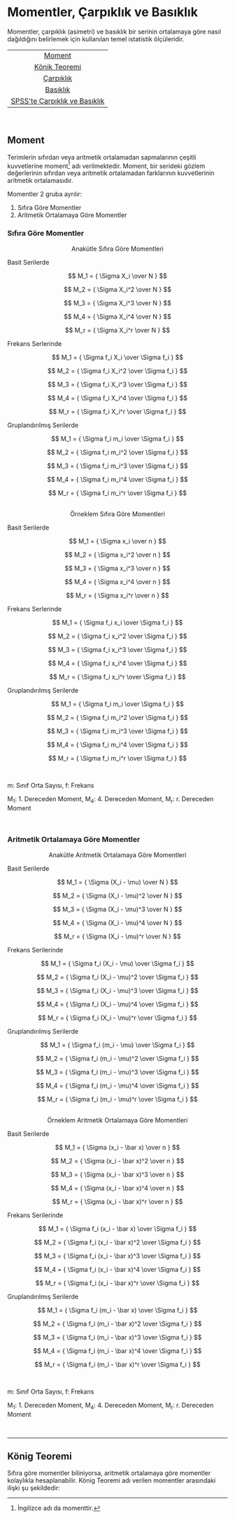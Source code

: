 # Momentler, Çarpıklık ve Basıklık

Momentler, çarpıklık (asimetri) ve basıklık bir serinin ortalamaya göre nasıl dağıldığını belirlemek için kullanılan temel istatistik ölçüleridir.

<table align="center">
  <tr align="center">
    <td><a href="#moment">Moment</a></td>
  </tr>
  <tr align="center">
    <td><a href="#konig">Könik Teoremi</a></td>
  </tr>
  <tr align="center">
    <td><a href="#carpiklik">Çarpıklık</a></td>
  </tr>
  <tr align="center">
    <td><a href="#basiklik">Basıklık</a></td>
  </tr>
  <tr align="center">
    <td><a href="#spss-carpiklik-basiklik">SPSS'te Çarpıklık ve Basıklık</a></td>
  </tr>
</table>

<br>

<span id="moment"></span>

## Moment

Terimlerin sıfırdan veya aritmetik ortalamadan sapmalarının çeşitli kuvvetlerine moment[^1] adı verilmektedir. Moment, bir serideki gözlem değerlerinin sıfırdan veya aritmetik ortalamadan farklarının kuvvetlerinin aritmetik ortalamasıdır.

Momentler 2 gruba ayrılır:

1. Sıfıra Göre Momentler
2. Aritmetik Ortalamaya Göre Momentler
   
### Sıfıra Göre Momentler

<div align="center">Anakütle Sıfıra Göre Momentleri</div>

Basit Serilerde

$$ M_1 = { \Sigma X_i \over N } $$

$$ M_2 = { \Sigma X_i^2 \over N } $$

$$ M_3 = { \Sigma X_i^3 \over N } $$

$$ M_4 = { \Sigma X_i^4 \over N } $$

$$ M_r = { \Sigma X_i^r \over N } $$

Frekans Serlerinde

$$ M_1 = { \Sigma f_i X_i \over \Sigma f_i } $$

$$ M_2 = { \Sigma f_i X_i^2 \over \Sigma f_i } $$

$$ M_3 = { \Sigma f_i X_i^3 \over \Sigma f_i } $$

$$ M_4 = { \Sigma f_i X_i^4 \over \Sigma f_i } $$

$$ M_r = { \Sigma f_i X_i^r \over \Sigma f_i } $$

Gruplandırılmış Serilerde

$$ M_1 = { \Sigma f_i m_i \over \Sigma f_i } $$

$$ M_2 = { \Sigma f_i m_i^2 \over \Sigma f_i } $$

$$ M_3 = { \Sigma f_i m_i^3 \over \Sigma f_i }  $$

$$ M_4 = { \Sigma f_i m_i^4 \over \Sigma f_i } $$

$$ M_r = { \Sigma f_i m_i^r \over \Sigma f_i } $$

<br>

<div align="center">Örneklem Sıfıra Göre Momentleri</div>

Basit Serilerde

$$ M_1 = { \Sigma x_i \over n } $$

$$ M_2 = { \Sigma x_i^2 \over n } $$

$$ M_3 = { \Sigma x_i^3 \over n } $$

$$ M_4 = { \Sigma x_i^4 \over n } $$

$$ M_r = { \Sigma x_i^r \over n } $$

Frekans Serlerinde

$$ M_1 = { \Sigma f_i x_i \over \Sigma f_i } $$

$$ M_2 = { \Sigma f_i x_i^2 \over \Sigma f_i } $$

$$ M_3 = { \Sigma f_i x_i^3 \over \Sigma f_i } $$

$$ M_4 = { \Sigma f_i x_i^4 \over \Sigma f_i } $$

$$ M_r = { \Sigma f_i x_i^r \over \Sigma f_i } $$

Gruplandırılmış Serilerde

$$ M_1 = { \Sigma f_i m_i \over \Sigma f_i }  $$

$$ M_2 = { \Sigma f_i m_i^2 \over \Sigma f_i } $$

$$ M_3 = { \Sigma f_i m_i^3 \over \Sigma f_i } $$

$$ M_4 = { \Sigma f_i m_i^4 \over \Sigma f_i } $$

$$ M_r = { \Sigma f_i m_i^r \over \Sigma f_i } $$

<br>

m: Sınıf Orta Sayısı, f: Frekans

M<sub>1</sub>: 1. Dereceden Moment, M<sub>4</sub>: 4. Dereceden Moment, M<sub>r</sub>: r. Dereceden Moment

<br>

### Aritmetik Ortalamaya Göre Momentler

<div align="center">Anakütle Aritmetik Ortalamaya Göre Momentleri</div>

Basit Serilerde

$$ M_1 = { \Sigma (X_i - \mu) \over N } $$

$$ M_2 = { \Sigma (X_i - \mu)^2 \over N } $$

$$ M_3 = { \Sigma (X_i - \mu)^3 \over N } $$

$$ M_4 = { \Sigma (X_i - \mu)^4 \over N } $$

$$ M_r = { \Sigma (X_i - \mu)^r \over N } $$

Frekans Serilerinde

$$ M_1 = { \Sigma f_i (X_i - \mu) \over \Sigma f_i } $$

$$ M_2 = { \Sigma f_i (X_i - \mu)^2 \over \Sigma f_i } $$

$$ M_3 = { \Sigma f_i (X_i - \mu)^3 \over \Sigma f_i } $$

$$ M_4 = { \Sigma f_i (X_i - \mu)^4 \over \Sigma f_i } $$

$$ M_r = { \Sigma f_i (X_i - \mu)^r \over \Sigma f_i } $$

Gruplandırılmış Serilerde

$$ M_1 = { \Sigma f_i (m_i - \mu) \over \Sigma f_i } $$

$$ M_2 = { \Sigma f_i (m_i - \mu)^2 \over \Sigma f_i } $$

$$ M_3 = { \Sigma f_i (m_i - \mu)^3 \over \Sigma f_i } $$

$$ M_4 = { \Sigma f_i (m_i - \mu)^4 \over \Sigma f_i } $$

$$ M_r = { \Sigma f_i (m_i - \mu)^r \over \Sigma f_i } $$

<br>

<div align="center">Örneklem Aritmetik Ortalamaya Göre Momentleri</div>

Basit Serilerde

$$ M_1 = { \Sigma (x_i - \bar x) \over n } $$

$$ M_2 = { \Sigma (x_i - \bar x)^2 \over n } $$

$$ M_3 = { \Sigma (x_i - \bar x)^3 \over n } $$

$$ M_4 = { \Sigma (x_i - \bar x)^4 \over n } $$

$$ M_r = { \Sigma (x_i - \bar x)^r \over n } $$

Frekans Serilerinde

$$ M_1 = { \Sigma f_i (x_i - \bar x) \over \Sigma f_i } $$

$$ M_2 = { \Sigma f_i (x_i - \bar x)^2 \over \Sigma f_i } $$

$$ M_3 = { \Sigma f_i (x_i - \bar x)^3 \over \Sigma f_i } $$

$$ M_4 = { \Sigma f_i (x_i - \bar x)^4 \over \Sigma f_i } $$

$$ M_r = { \Sigma f_i (x_i - \bar x)^r \over \Sigma f_i } $$

Gruplandırılmış Serilerde

$$ M_1 = { \Sigma f_i (m_i - \bar x) \over \Sigma f_i } $$

$$ M_2 = { \Sigma f_i (m_i - \bar x)^2 \over \Sigma f_i } $$

$$ M_3 = { \Sigma f_i (m_i - \bar x)^3 \over \Sigma f_i } $$

$$ M_4 = { \Sigma f_i (m_i - \bar x)^4 \over \Sigma f_i } $$

$$ M_r = { \Sigma f_i (m_i - \bar x)^r \over \Sigma f_i } $$

<br>

m: Sınıf Orta Sayısı, f: Frekans

M<sub>1</sub>: 1. Dereceden Moment, M<sub>4</sub>: 4. Dereceden Moment, M<sub>r</sub>: r. Dereceden Moment

<br>

<span id="konig"></span>

---

## König Teoremi

Sıfıra göre momentler biliniyorsa, aritmetik ortalamaya göre momentler kolaylıkla hesaplanabilir. König Teoremi adı verilen momentler arasındaki ilişki şu şekildedir:






$$ $$

$$ $$

$$ $$

$$ $$

$$ $$








[^1]: İngilizce adı da momenttir.
